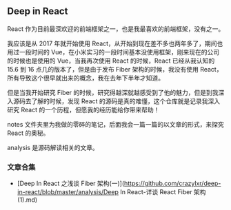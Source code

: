 ## Deep in React

React 作为目前最深欢迎的前端框架之一，也是我最喜欢的前端框架，没有之一。

我应该是从 2017 年就开始使用 React，从开始到现在差不多也两年多了，期间也用过一段时间的 Vue，在小米实习的一段时间基本没使用框架，刚来现在的公司的时候也是使用的 Vue，当我再次使用 React 的时候，React 已经从我认知的 15.6 到 16 点几的版本了，但是由于发布 Fiber 架构的时候，我没有使用 React，所有导致这个很早就出来的概念，我在去年下半年才知道。

但是当我开始研究 Fiber 的时候，研究得越深就越感受到了他的魅力，但是到我深入源码去了解的时候，发现 React 的源码是真的难懂，这个仓库就是记录我深入研究 React 的一个历程，但愿我的经历能给你带来帮助！

notes 文件夹里为我做的零碎的笔记，后面我会一篇一篇的以文章的形式，来探究 React 的奥秘。

analysis 是源码解读相关的文章。



### 文章合集

- [Deep In React 之浅谈 Fiber 架构(一)](https://github.com/crazylxr/deep-in-react/blob/master/analysis/Deep In React-详谈 React Fiber 架构(1).md)

